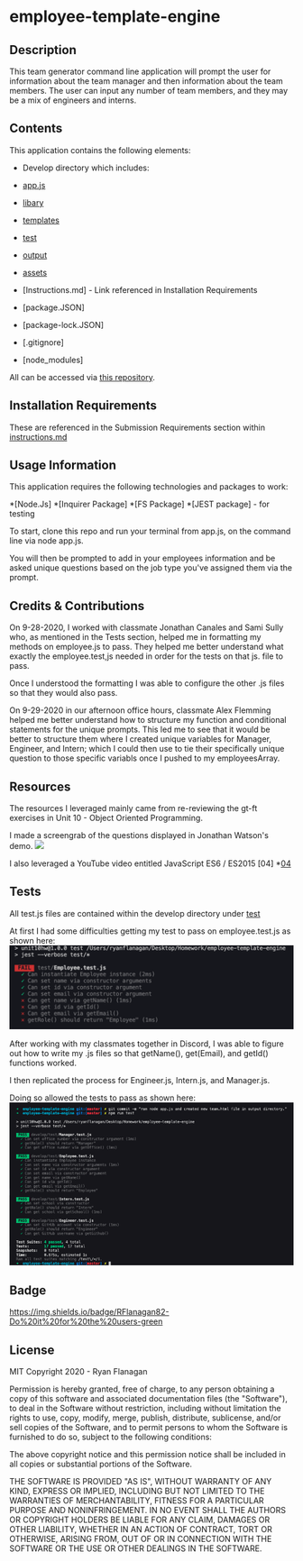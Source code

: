 # employee-template-engine

## Description
This team generator command line application will prompt the user for information about the team manager and then information about the team members. The user can input any number of team members, and they may be a mix of engineers and interns.

## Contents
This application contains the following elements:

* Develop directory which includes:
* [app.js](https://github.com/RFlanagan82/good-readme-generator/blob/master/index.js)
* [libary](https://github.com/RFlanagan82/employee-template-engine/tree/master/develop/lib)
* [templates](https://github.com/RFlanagan82/employee-template-engine/tree/master/develop/templates)
* [test](https://github.com/RFlanagan82/employee-template-engine/tree/master/develop/test)
* [output](https://github.com/RFlanagan82/employee-template-engine/tree/master/develop/output)
* [assets](https://github.com/RFlanagan82/employee-template-engine/tree/master/develop/assets)

* [Instructions.md] - Link referenced in Installation Requirements
* [package.JSON]
* [package-lock.JSON]
* [.gitignore]
* [node_modules]

All can be accessed via [this repository](https://github.com/RFlanagan82/good-readme-generator).

## Installation Requirements
These are referenced in the Submission Requirements section within [instructions.md](https://github.com/RFlanagan82/employee-template-engine/blob/master/instructions.md)

## Usage Information
This application requires the following technologies and packages to work:

*[Node.Js]
*[Inquirer Package]
*[FS Package]
*[JEST package] - for testing

To start, clone this repo and run your terminal from app.js, on the command line via node app.js.

You will then be prompted to add in your employees information and be asked unique questions based on the job type you've assigned them via the prompt.

## Credits & Contributions
On 9-28-2020, I worked with classmate Jonathan Canales and Sami Sully who, as mentioned in the Tests section, helped me in formatting my methods on employee.js to pass. They helped me better understand what exactly the employee.test,js needed in order for the tests on that js. file to pass.

Once I understood the formatting I was able to configure the other .js files so that they would also pass.

On 9-29-2020 in our afternoon office hours, classmate Alex Flemming helped me better understand how to structure my function and conditional statements for the unique prompts. This led me to see that it would be better to structure them where I created unique variables for Manager, Engineer, and Intern; which I could then use to tie their specifically unique question to those specific variabls once I pushed to my employeesArray.

## Resources
The resources I leveraged mainly came from re-reviewing the gt-ft exercises in Unit 10 - Object Oriented Programming.

I made a screengrab of the questions displayed in Jonathan Watson's demo. 
![](.develop/assets/Team-Member-Roster-Engine_Questions.png)

I also leveraged a YouTube video entitled JavaScript ES6 / ES2015 [04]
*[04](https://youtu.be/RBLIm5LMrmc)

## Tests
All test.js files are contained within the develop directory under [test](https://github.com/RFlanagan82/employee-template-engine/tree/master/develop/test)

At first I had some difficulties getting my test to pass on employee.test.js as shown here:
![](./develop/assets/Testing-issues-on-Employee.test.js.png)

After working with my classmates together in Discord, I was able to figure out how to write my .js files so that getName(), get(Email), and getId() functions worked.

I then replicated the process for Engineer.js, Intern.js, and Manager.js.

Doing so allowed the tests to pass as shown here:
![](./develop/assets/report-showing-passing-tests.png)

## Badge
https://img.shields.io/badge/RFlanagan82-Do%20it%20for%20the%20users-green

## License
MIT Copyright 2020 - Ryan Flanagan

Permission is hereby granted, free of charge, to any person obtaining a copy of this software and associated documentation files (the "Software"), to deal in the Software without restriction, including without limitation the rights to use, copy, modify, merge, publish, distribute, sublicense, and/or sell copies of the Software, and to permit persons to whom the Software is furnished to do so, subject to the following conditions:

The above copyright notice and this permission notice shall be included in all copies or substantial portions of the Software.

THE SOFTWARE IS PROVIDED "AS IS", WITHOUT WARRANTY OF ANY KIND, EXPRESS OR IMPLIED, INCLUDING BUT NOT LIMITED TO THE WARRANTIES OF MERCHANTABILITY, FITNESS FOR A PARTICULAR PURPOSE AND NONINFRINGEMENT. IN NO EVENT SHALL THE AUTHORS OR COPYRIGHT HOLDERS BE LIABLE FOR ANY CLAIM, DAMAGES OR OTHER LIABILITY, WHETHER IN AN ACTION OF CONTRACT, TORT OR OTHERWISE, ARISING FROM, OUT OF OR IN CONNECTION WITH THE SOFTWARE OR THE USE OR OTHER DEALINGS IN THE SOFTWARE.


